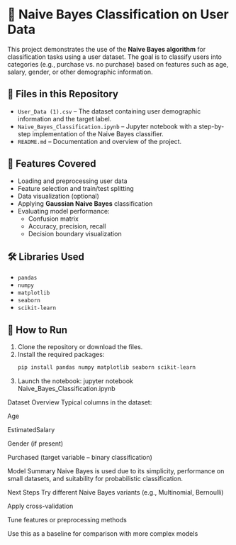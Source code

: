 # 🧠 Naive Bayes Classification on User Data

This project demonstrates the use of the **Naive Bayes algorithm** for classification tasks using a user dataset. The goal is to classify users into categories (e.g., purchase vs. no purchase) based on features such as age, salary, gender, or other demographic information.

## 📁 Files in this Repository

- `User_Data (1).csv` – The dataset containing user demographic information and the target label.
- `Naive_Bayes_Classification.ipynb` – Jupyter notebook with a step-by-step implementation of the Naive Bayes classifier.
- `README.md` – Documentation and overview of the project.

## 🚀 Features Covered

- Loading and preprocessing user data
- Feature selection and train/test splitting
- Data visualization (optional)
- Applying **Gaussian Naive Bayes** classification
- Evaluating model performance:
  - Confusion matrix
  - Accuracy, precision, recall
  - Decision boundary visualization

## 🛠️ Libraries Used

- `pandas`
- `numpy`
- `matplotlib`
- `seaborn`
- `scikit-learn`

## 🔧 How to Run

1. Clone the repository or download the files.
2. Install the required packages:
   ```bash
   pip install pandas numpy matplotlib seaborn scikit-learn
3. Launch the notebook:
   jupyter notebook Naive_Bayes_Classification.ipynb

Dataset Overview
Typical columns in the dataset:

Age

EstimatedSalary

Gender (if present)

Purchased (target variable – binary classification)

Model Summary
Naive Bayes is used due to its simplicity, performance on small datasets, and suitability for probabilistic classification.

Next Steps
Try different Naive Bayes variants (e.g., Multinomial, Bernoulli)

Apply cross-validation

Tune features or preprocessing methods

Use this as a baseline for comparison with more complex models
